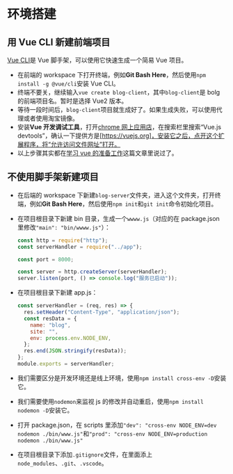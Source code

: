 # 环境搭建

## 用 Vue CLI 新建前端项目

[Vue CLI](https://cli.vuejs.org/zh/)是 Vue 脚手架，可以使用它快速生成一个简易 Vue 项目。

- 在前端的 workspace 下打开终端，例如**Git Bash Here**，然后使用`npm install -g @vue/cli`安装 Vue CLI。
- 终端不要关，继续输入`vue create blog-client`，其中`blog-client`是 bolg 的前端项目名。暂时是选择 Vue2 版本。
- 等待一段时间后，`blog-client`项目就生成好了。如果生成失败，可以使用代理或者使用淘宝镜像。
- 安装**Vue 开发调试工具**，打开[chrome 网上应用店](https://chrome.google.com/webstore/category/extensions)，在搜索栏里搜索“Vue.js devtools”，确认一下提供方是[https://vuejs.org]，安装它之后，点开这个扩展程序，将“允许访问文件网址”打开。
- 以上步骤其实都在[学习 vue 的准备工作](/front-end/web前端js框架/学习Vue/)这篇文章里说过了。

## 不使用脚手架新建项目

- 在后端的 workspace 下新建`blog-server`文件夹，进入这个文件夹，打开终端，例如**Git Bash Here**，然后使用`npm init`和`git init`命令初始化项目。
- 在项目根目录下新建 bin 目录，生成一个`wwww.js`（对应的在 package.json 里修改`"main": "bin/wwww.js"`）：

  ```js
  const http = require("http");
  const serverHandler = require("../app");

  const port = 8000;

  const server = http.createServer(serverHandler);
  server.listen(port, () => console.log("服务已启动"));
  ```

- 在项目根目录下新建 app.js：

  ```js
  const serverHandler = (req, res) => {
    res.setHeader("Content-Type", "application/json");
    const resData = {
      name: "blog",
      site: "",
      env: process.env.NODE_ENV,
    };
    res.end(JSON.stringify(resData));
  };
  module.exports = serverHandler;
  ```

- 我们需要区分是开发环境还是线上环境，使用`npm install cross-env -D`安装它。
- 我们需要使用`nodemon`来监视 js 的修改并自动重启，使用`npm install nodemon -D`安装它。
- 打开 package.json，在 scripts 里添加`"dev": "cross-env NODE_ENV=dev nodemon ./bin/www.js"`和`"prod": "cross-env NODE_ENV=production nodemon ./bin/www.js"`
- 在项目根目录下添加`.gitignore`文件，在里面添上`node_modules`、`.git`、`.vscode`。
